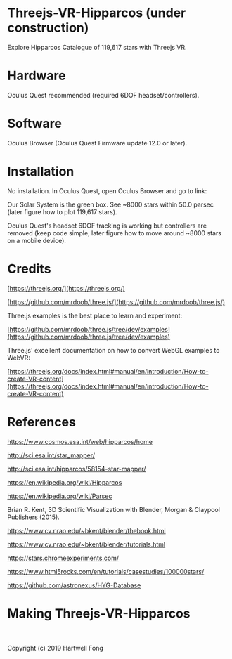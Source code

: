 # Threejs-VR-Hipparcos (under construction)

Explore Hipparcos Catalogue of 119,617 stars with Threejs VR.

# Hardware

Oculus Quest recommended (required 6DOF headset/controllers).<br>

# Software

Oculus Browser (Oculus Quest Firmware update 12.0 or later).

# Installation

No installation. In Oculus Quest, open Oculus Browser and go to link:



Our Solar System is the green box. See ~8000 stars within 50.0 parsec (later figure how to plot 119,617 stars).

Oculus Quest's headset 6DOF tracking is working but controllers are removed (keep code simple, later figure how to move around ~8000 stars on a mobile device).

# Credits

[https://threejs.org/](https://threejs.org/)

[https://github.com/mrdoob/three.js/](https://github.com/mrdoob/three.js/)

Three.js examples is the best place to learn and experiment:

[https://github.com/mrdoob/three.js/tree/dev/examples](https://github.com/mrdoob/three.js/tree/dev/examples)

Three.js' excellent documentation on how to convert WebGL examples to WebVR:

[https://threejs.org/docs/index.html#manual/en/introduction/How-to-create-VR-content](https://threejs.org/docs/index.html#manual/en/introduction/How-to-create-VR-content)

# References

https://www.cosmos.esa.int/web/hipparcos/home

http://sci.esa.int/star_mapper/

http://sci.esa.int/hipparcos/58154-star-mapper/

https://en.wikipedia.org/wiki/Hipparcos

https://en.wikipedia.org/wiki/Parsec

Brian R. Kent, 3D Scientific Visualization with Blender, Morgan & Claypool Publishers (2015).

https://www.cv.nrao.edu/~bkent/blender/thebook.html

https://www.cv.nrao.edu/~bkent/blender/tutorials.html

https://stars.chromeexperiments.com/

https://www.html5rocks.com/en/tutorials/casestudies/100000stars/

https://github.com/astronexus/HYG-Database

# Making Threejs-VR-Hipparcos

<br><br>Copyright (c) 2019 Hartwell Fong
